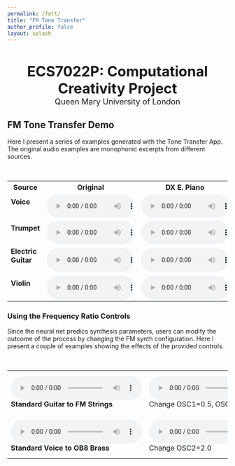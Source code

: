```yaml
---
permalink: /fmtt/
title: "FM Tone Transfer"
author_profile: false
layout: splash
---
```


<style>
#player {
 width: 200px;
}​
#player2 {
 width: 230px;
}
</style>

&nbsp;

<div>
<center>
<font size="+3"><b>ECS7022P: Computational Creativity Project</b></font><br>
<font size="4">Queen Mary University of London</font><br>
</center>


<h2>FM Tone Transfer Demo</h2>
<p>
Here I present a series of examples generated with the Tone Transfer App. The original audio examples are monophonic excerpts from different sources.
</p>

<br>
<table>
  <tr>
    <th><center>Source</center></th>
    <th><center>Original</center></th>
    <th><center>DX E. Piano</center></th>
    <th><center>Strings</center></th>
    <th><center>OB8 Brass</center></th>
    <th><center>Marimba!</center></th>
  </tr>

  <tr>
    <td><b>Voice</b><br>&nbsp;</td>
    <td>
    <audio controls id="player">
    <source src="../../assets/fmtt/examples/voice.wav" type="audio/mpeg">
    <source src="../../assets/ddx7/voice.wav" type="audio/ogg">
    Your browser does not support the audio element.
    </audio>
    <br>
    </td>
    <td>
    <audio controls id="player">
    <source src="../../assets/fmtt/examples/voice_epiano.wav" type="audio/mpeg">
    <source src="../../assets/fmtt/examples/voice_epiano.wav" type="audio/ogg">
    Your browser does not support the audio element.
    </audio>
    <br>
    </td>
    <td>
    <audio controls id="player">
    <source src="../../assets/fmtt/examples/voice_strings.wav" type="audio/mpeg">
    <source src="../../assets/fmtt/examples/voice_strings.wav" type="audio/ogg">
    Your browser does not support the audio element.
    </audio>
    </td>
    <td>
    <audio controls id="player">
    <source src="../../assets/fmtt/examples/voice_ob8.wav" type="audio/mpeg">
    <source src="../../assets/fmtt/examples/voice_ob8.wav" type="audio/ogg">
    Your browser does not support the audio element.
    </audio>
    </td>
      <td>
    <audio controls id="player">
    <source src="../../assets/fmtt/examples/voice_marimba.wav" type="audio/mpeg">
    <source src="../../assets/fmtt/examples/voice_marimba.wav" type="audio/ogg">
    Your browser does not support the audio element.
    </audio>
    </td>
  </tr>


  <tr>
    <td><b>Trumpet</b><br>&nbsp;</td>
    <td>
    <audio controls id="player">
    <source src="../../assets/fmtt/examples/trumpet.wav" type="audio/mpeg">
    <source src="../../assets/ddx7/trumpet.wav" type="audio/ogg">
    Your browser does not support the audio element.
    </audio>
    <br>
    </td>
    <td>
    <audio controls id="player">
    <source src="../../assets/fmtt/examples/trumpet_epiano.wav" type="audio/mpeg">
    <source src="../../assets/fmtt/examples/trumpet_epiano.wav" type="audio/ogg">
    Your browser does not support the audio element.
    </audio>
    <br>
    </td>
    <td>
    <audio controls id="player">
    <source src="../../assets/fmtt/examples/trumpet_strings.wav" type="audio/mpeg">
    <source src="../../assets/fmtt/examples/trumpet_strings.wav" type="audio/ogg">
    Your browser does not support the audio element.
    </audio>
    </td>
    <td>
    <audio controls id="player">
    <source src="../../assets/fmtt/examples/trumpet_ob8.wav" type="audio/mpeg">
    <source src="../../assets/fmtt/examples/trumpet_ob8.wav" type="audio/ogg">
    Your browser does not support the audio element.
    </audio>
    </td>
      <td>
    <audio controls id="player">
    <source src="../../assets/fmtt/examples/trumpet_marimba.wav" type="audio/mpeg">
    <source src="../../assets/fmtt/examples/trumpet_marimba.wav" type="audio/ogg">
    Your browser does not support the audio element.
    </audio>
    </td>
  </tr>

  <tr>
    <td><b>Electric Guitar</b><br>&nbsp;</td>
    <td>
    <audio controls id="player">
    <source src="../../assets/fmtt/examples/guitar.wav" type="audio/mpeg">
    <source src="../../assets/ddx7/guitar.wav" type="audio/ogg">
    Your browser does not support the audio element.
    </audio>
    <br>
    </td>
    <td>
    <audio controls id="player">
    <source src="../../assets/fmtt/examples/guitar_epiano.wav" type="audio/mpeg">
    <source src="../../assets/fmtt/examples/guitar_epiano.wav" type="audio/ogg">
    Your browser does not support the audio element.
    </audio>
    <br>
    </td>
    <td>
    <audio controls id="player">
    <source src="../../assets/fmtt/examples/guitar_strings.wav" type="audio/mpeg">
    <source src="../../assets/fmtt/examples/guitar_strings.wav" type="audio/ogg">
    Your browser does not support the audio element.
    </audio>
    </td>
    <td>
    <audio controls id="player">
    <source src="../../assets/fmtt/examples/guitar_ob8.wav" type="audio/mpeg">
    <source src="../../assets/fmtt/examples/guitar_ob8.wav" type="audio/ogg">
    Your browser does not support the audio element.
    </audio>
    </td>
      <td>
    <audio controls id="player">
    <source src="../../assets/fmtt/examples/guitar_marimba.wav" type="audio/mpeg">
    <source src="../../assets/fmtt/examples/guitar_marimba.wav" type="audio/ogg">
    Your browser does not support the audio element.
    </audio>
    </td>
  </tr>
  <tr>
    <td><b>Violin</b><br>&nbsp;</td>
    <td>
    <audio controls id="player">
    <source src="../../assets/fmtt/examples/violin.wav" type="audio/mpeg">
    <source src="../../assets/ddx7/violin.wav" type="audio/ogg">
    Your browser does not support the audio element.
    </audio>
    <br>
    </td>
    <td>
    <audio controls id="player">
    <source src="../../assets/fmtt/examples/violin_epiano.wav" type="audio/mpeg">
    <source src="../../assets/fmtt/examples/violin_epiano.wav" type="audio/ogg">
    Your browser does not support the audio element.
    </audio>
    <br>
    </td>
    <td>
    <audio controls id="player">
    <source src="../../assets/fmtt/examples/violin_strings.wav" type="audio/mpeg">
    <source src="../../assets/fmtt/examples/violin_strings.wav" type="audio/ogg">
    Your browser does not support the audio element.
    </audio>
    </td>
    <td>
    <audio controls id="player">
    <source src="../../assets/fmtt/examples/violin_ob8.wav" type="audio/mpeg">
    <source src="../../assets/fmtt/examples/violin_ob8.wav" type="audio/ogg">
    Your browser does not support the audio element.
    </audio>
    </td>
      <td>
    <audio controls id="player">
    <source src="../../assets/fmtt/examples/violin_marimba.wav" type="audio/mpeg">
    <source src="../../assets/fmtt/examples/violin_marimba.wav" type="audio/ogg">
    Your browser does not support the audio element.
    </audio>
    </td>
  </tr>

</table>

<h3> Using the Frequency Ratio Controls </h3>

<p>Since the neural net predics synthesis parameters, users can modify the outcome of the process by changing the FM synth configuration. Here I present a couple of examples showing the effects of the provided controls.
</p>

<br>
<table>

  <tr>
    <td>
    <audio controls id="player2">
    <source src="../../assets/fmtt/examples/guitar_strings.wav" type="audio/mpeg">
    <source src="../../assets/ddx7/guitar_strings.wav" type="audio/ogg">
    Your browser does not support the audio element.
    </audio>
    <br><b>Standard Guitar to FM Strings</b>
    </td>
    <td>
    <audio controls id="player2">
    <source src="../../assets/fmtt/examples/guitar_strings_050_102.wav" type="audio/mpeg">
    <source src="../../assets/ddx7/guitar_strings_050_102.wav" type="audio/ogg">
    Your browser does not support the audio element.
    </audio>
    <br>Change OSC1=0.5, OSC=1.02
    </td>
    <td>
    <audio controls id="player2">
    <source src="../../assets/fmtt/examples/guitar_strings_102_050.wav" type="audio/mpeg">
    <source src="../../assets/ddx7/guitar_strings_102_050.wav" type="audio/ogg">
    Your browser does not support the audio element.
    </audio>
    <br>Change OSC1=1.02, OSC=0.5
    </td>
    <td>
    <audio controls id="player2">
    <source src="../../assets/fmtt/examples/guitar_strings_050_102_op5_1490.wav" type="audio/mpeg">
    <source src="../../assets/ddx7/guitar_strings_050_102_op5_1490.wav" type="audio/ogg">
    Your browser does not support the audio element.
    </audio>
    <br>Change OSC1=0.5, OSC2=1.02, OSC5=14.9
    </td>
  </tr>

  <tr>
    <td>
    <audio controls id="player2">
    <source src="../../assets/fmtt/examples/voice_ob8.wav" type="audio/mpeg">
    <source src="../../assets/ddx7/voice_ob8.wav" type="audio/ogg">
    Your browser does not support the audio element.
    </audio>
    <br><b>Standard Voice to OB8 Brass</b>
    </td>
    <td>
    <audio controls id="player2">
    <source src="../../assets/fmtt/examples/voice_ob8_op2_2.wav" type="audio/mpeg">
    <source src="../../assets/ddx7/voice_ob8_op2_2.wav" type="audio/ogg">
    Your browser does not support the audio element.
    </audio>
    <br>Change OSC2=2.0
    </td>
    <td>
    <audio controls id="player2">
    <source src="../../assets/fmtt/examples/voice_ob8_op2_2_op3_760.wav" type="audio/mpeg">
    <source src="../../assets/ddx7/voice_ob8_op2_2_op3_760.wav" type="audio/ogg">
    Your browser does not support the audio element.
    </audio>
    <br>Change OSC2=2.0, OSC3=7.6
    </td>
    <td>
    <audio controls id="player2">
    <source src="../../assets/fmtt/examples/voice_ob8_op2_2_op3_760_op5_410.wav" type="audio/mpeg">
    <source src="../../assets/ddx7/voice_ob8_op2_2_op3_760_op5_410.wav" type="audio/ogg">
    Your browser does not support the audio element.
    </audio>
    <br>Change OSC2=2.0, OSC3=7.6, OSC5=4.1
    </td>
  </tr>

</table>



